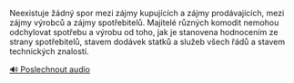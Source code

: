 
Neexistuje žádný spor mezi zájmy kupujících a zájmy prodávajících, mezi zájmy výrobců a zájmy spotřebitelů. Majitelé různých komodit nemohou odchylovat spotřebu a výrobu od toho, jak je stanovena hodnocením ze strany spotřebitelů, stavem dodávek statků a služeb všech řádů a stavem technických znalostí.

[🔊 Poslechnout audio](/data/7-paragraphs/audio/chapter_63/para_007-Neexistuje-dn-spor-mezi-zjmy-kupujcch-a-zjm.mp3)
